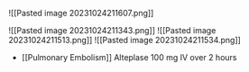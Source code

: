 ![[Pasted image 20231024211607.png]] 

![[Pasted image 20231024211343.png]]
![[Pasted image 20231024211513.png]] 
![[Pasted image 20231024211534.png]]
- [[Pulmonary Embolism]] Alteplase 100 mg IV over 2 hours